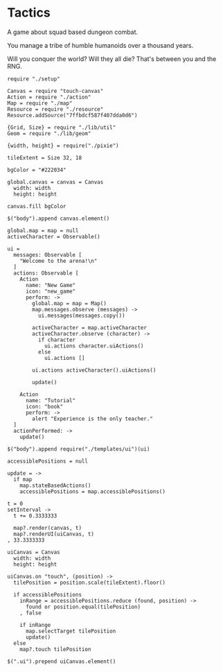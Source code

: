 Tactics
=======

A game about squad based dungeon combat.

You manage a tribe of humble humanoids over a thousand years.

Will you conquer the world? Will they all die? That's between you and the RNG.

    require "./setup"

    Canvas = require "touch-canvas"
    Action = require "./action"
    Map = require "./map"
    Resource = require "./resource"
    Resource.addSource("7ffbdcf587f407dda0d6")

    {Grid, Size} = require "./lib/util"
    Geom = require "./lib/geom"

    {width, height} = require("./pixie")

    tileExtent = Size 32, 18

    bgColor = "#222034"

    global.canvas = canvas = Canvas
      width: width
      height: height

    canvas.fill bgColor

    $("body").append canvas.element()

    global.map = map = null
    activeCharacter = Observable()

    ui =
      messages: Observable [
        "Welcome to the arena!\n"
      ]
      actions: Observable [
        Action
          name: "New Game"
          icon: "new_game"
          perform: ->
            global.map = map = Map()
            map.messages.observe (messages) ->
              ui.messages(messages.copy())

            activeCharacter = map.activeCharacter
            activeCharacter.observe (character) ->
              if character
                ui.actions character.uiActions()
              else
                ui.actions []

            ui.actions activeCharacter().uiActions()

            update()

        Action
          name: "Tutorial"
          icon: "book"
          perform: ->
            alert "Experience is the only teacher."
      ]
      actionPerformed: ->
        update()

    $("body").append require("./templates/ui")(ui)

    accessiblePositions = null

    update = ->
      if map
        map.stateBasedActions()
        accessiblePositions = map.accessiblePositions()

    t = 0
    setInterval ->
      t += 0.3333333

      map?.render(canvas, t)
      map?.renderUI(uiCanvas, t)
    , 33.3333333

    uiCanvas = Canvas
      width: width
      height: height

    uiCanvas.on "touch", (position) ->
      tilePosition = position.scale(tileExtent).floor()

      if accessiblePositions
        inRange = accessiblePositions.reduce (found, position) ->
          found or position.equal(tilePosition)
        , false

        if inRange
          map.selectTarget tilePosition
          update()
      else
        map?.touch tilePosition

    $(".ui").prepend uiCanvas.element()
